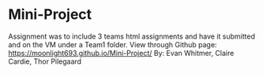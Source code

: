 # Mini-Project 
Assignment was to include 3 teams html assignments and have it submitted and on the VM under a Team1 folder.
View through Github page: https://moonlight693.github.io/Mini-Project/
By: Evan Whitmer, Claire Cardie, Thor Pilegaard